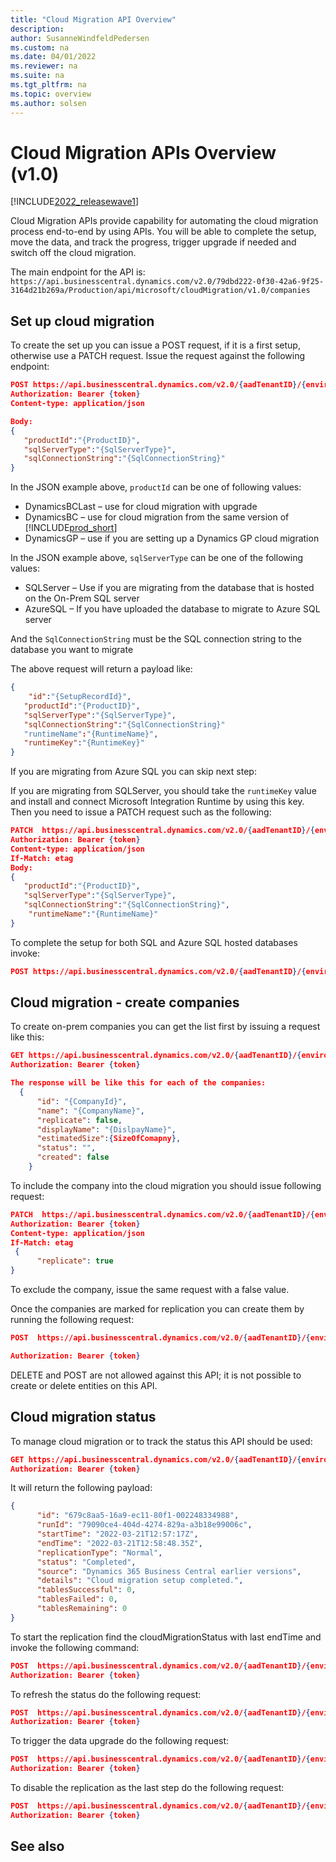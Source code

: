 ```yaml
---
title: "Cloud Migration API Overview"
description: 
author: SusanneWindfeldPedersen
ms.custom: na
ms.date: 04/01/2022
ms.reviewer: na
ms.suite: na
ms.tgt_pltfrm: na
ms.topic: overview
ms.author: solsen
---
```


# Cloud Migration APIs Overview (v1.0)

[!INCLUDE[2022_releasewave1](../../includes/2022_releasewave1.md)]

Cloud Migration APIs provide capability for automating the cloud migration process end-to-end by using APIs. You will be able to complete the setup, move the data, and track the progress, trigger upgrade if needed and switch off the cloud migration.

The main endpoint for the API is:
`https://api.businesscentral.dynamics.com/v2.0/79dbd222-0f30-42a6-9f25-3164d21b269a/Production/api/microsoft/cloudMigration/v1.0/companies`

## Set up cloud migration

To create the set up you can issue a POST request, if it is a first setup, otherwise use a PATCH request. Issue the request against the following endpoint:

```json
POST https://api.businesscentral.dynamics.com/v2.0/{aadTenantID}/{environment name}//api/microsoft/cloudMigration/v1.0/companies({companyId})/setupCloudMigration
Authorization: Bearer {token}
Content-type: application/json

Body:
{ 
   "productId":"{ProductID}",
   "sqlServerType":"{SqlServerType}",
   "sqlConnectionString":"{SqlConnectionString}"
}

```

In the JSON example above, `productId` can be one of following values:  
 
- DynamicsBCLast – use for cloud migration with upgrade
- DynamicsBC – use for cloud migration from the same version of [!INCLUDE[prod_short](../../developer/includes/prod_short.md)]
- DynamicsGP – use if you are setting up a Dynamics GP cloud migration

In the JSON example above, `sqlServerType` can be one of the following values:  

- SQLServer – Use if you are migrating from the database that is hosted on the On-Prem SQL server
- AzureSQL – If you have uploaded the database to migrate to Azure SQL server

And the `SqlConnectionString` must be the SQL connection string to the database you want to migrate

The above request will return a payload like:

```json
{ 
    "id":"{SetupRecordId}",
   "productId":"{ProductID}",
   "sqlServerType":"{SqlServerType}",
   "sqlConnectionString":"{SqlConnectionString}"
   "runtimeName":"{RuntimeName}",
   "runtimeKey":"{RuntimeKey}"
}
```

If you are migrating from Azure SQL you can skip next step:

If you are migrating from SQLServer, you should take the `runtimeKey` value and install and connect Microsoft Integration Runtime by using this key. Then you need to issue a PATCH request such as the following:

```JSON
PATCH  https://api.businesscentral.dynamics.com/v2.0/{aadTenantID}/{environment name}//api/microsoft/cloudMigration/v1.0/companies({companyId})/setupCloudMigration({SetupRecordId})
Authorization: Bearer {token}
Content-type: application/json
If-Match: etag
Body:
{ 
   "productId":"{ProductID}",
   "sqlServerType":"{SqlServerType}",
   "sqlConnectionString":"{SqlConnectionString}",
    "runtimeName":"{RuntimeName}"
}
```

To complete the setup for both SQL and Azure SQL hosted databases invoke:
```json
POST https://api.businesscentral.dynamics.com/v2.0/{aadTenantID}/{environment name}//api/microsoft/cloudMigration/v1.0/companies({companyId})/setupCloudMigration({SetupRecordId})/ Microsoft.NAV.completeSetup

```

## Cloud migration - create companies

To create on-prem companies you can get the list first by issuing a request like this:

```json
GET https://api.businesscentral.dynamics.com/v2.0/{aadTenantID}/{environment name}//api/microsoft/cloudMigration/v1.0/companies({companyId})/cloudMigrationCompanies 
Authorization: Bearer {token}

The response will be like this for each of the companies:
  {
      "id": "{CompanyId}",
      "name": "{CompanyName}",
      "replicate": false,
      "displayName": "{DislpayName}",
      "estimatedSize":{SizeOfComapny},
      "status": "",
      "created": false
    }
```

To include the company into the cloud migration you should issue following request:

```json
PATCH  https://api.businesscentral.dynamics.com/v2.0/{aadTenantID}/{environment name}//api/microsoft/cloudMigration/v1.0/companies({companyId})/cloudMigrationCompanies ({CompanyId})
Authorization: Bearer {token}
Content-type: application/json
If-Match: etag
 {
      "replicate": true
}

```

To exclude the company, issue the same request with a false value.

Once the companies are marked for replication you can create them by running the following request:
```json
POST  https://api.businesscentral.dynamics.com/v2.0/{aadTenantID}/{environment name}//api/microsoft/cloudMigration/v1.0/companies({companyId})/cloudMigrationCompanies({AnyCompanyId}) /Microsoft.NAV.createCompaniesMarkedForReplication

Authorization: Bearer {token}

```

DELETE and POST are not allowed against this API; it is not possible to create or delete entities on this API.

## Cloud migration status

To manage cloud migration or to track the status this API should be used:
```json
GET https://api.businesscentral.dynamics.com/v2.0/{aadTenantID}/{environment name}//api/microsoft/cloudMigration/v1.0/companies({companyId})/cloudMigrationStatus
Authorization: Bearer {token}

```

It will return the following payload:
```json
{  
      "id": "679c8aa5-16a9-ec11-80f1-002248334988",
      "runId": "79090ce4-404d-4274-829a-a3b18e99006c",
      "startTime": "2022-03-21T12:57:17Z",
      "endTime": "2022-03-21T12:58:48.35Z",
      "replicationType": "Normal",
      "status": "Completed",
      "source": "Dynamics 365 Business Central earlier versions",
      "details": "Cloud migration setup completed.",
      "tablesSuccessful": 0,
      "tablesFailed": 0,
      "tablesRemaining": 0
}
```

To start the replication find the cloudMigrationStatus with last endTime and invoke the following command:
```json
POST  https://api.businesscentral.dynamics.com/v2.0/{aadTenantID}/{environment name}//api/microsoft/cloudMigration/v1.0/companies({companyId})/cloudMigrationStatus ({LastStatusId}) /Microsoft.NAV.runReplication
Authorization: Bearer {token}

```

To refresh the status do the following request:
```json
POST  https://api.businesscentral.dynamics.com/v2.0/{aadTenantID}/{environment name}//api/microsoft/cloudMigration/v1.0/companies({companyId})/cloudMigrationStatus ({LastStatusId}) /Microsoft.NAV.refreshStatus
Authorization: Bearer {token}

```

To trigger the data upgrade do the following request:

```json
POST  https://api.businesscentral.dynamics.com/v2.0/{aadTenantID}/{environment name}//api/microsoft/cloudMigration/v1.0/companies({companyId})/cloudMigrationStatus ({LastStatusId}) /Microsoft.NAV.runDataUpgrade
Authorization: Bearer {token}
```

To disable the replication as the last step do the following request:

```json
POST  https://api.businesscentral.dynamics.com/v2.0/{aadTenantID}/{environment name}//api/microsoft/cloudMigration/v1.0/companies({companyId})/cloudMigrationStatus ({LastStatusId}) /Microsoft.NAV.disableReplication
Authorization: Bearer {token}

```

## See also
